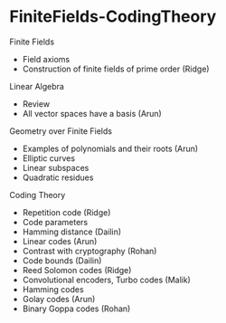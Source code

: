 # FiniteFields-CodingTheory

Finite Fields
- Field axioms
- Construction of finite fields of prime order (Ridge)

Linear Algebra
- Review
- All vector spaces have a basis (Arun)

Geometry over Finite Fields
- Examples of polynomials and their roots (Arun)
- Elliptic curves
- Linear subspaces
-   Quadratic residues

Coding Theory
- Repetition code (Ridge)
- Code parameters
- Hamming distance (Dailin)
- Linear codes (Arun)
- Contrast with cryptography (Rohan)
- Code bounds (Dailin)
- Reed Solomon codes (Ridge)
- Convolutional encoders, Turbo codes (Malik)
- Hamming codes
- Golay codes (Arun)
- Binary Goppa codes (Rohan)
